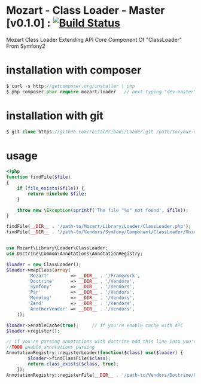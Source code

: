 # Mozart - Class Loader - Master [v0.1.0] : [![Build Status](https://travis-ci.org/FaizalPribadi/Loader.png?branch=master)](https://travis-ci.org/FaizalPribadi/Loader)

Mozart Class Loader Extending API Core Component Of "ClassLoader" From Symfony2

installation with composer
==========================
```php
$ curl -s http://getcomposer.org/installer | php
$ php composer.phar require mozart/loader	// next typing "dev-master"
```

installation with git
=====================
```php
$ git clone https://github.com/FaizalPribadi/Loader.git /path/to/your-vendor/Loader
```

usage
=====
```php
<?php
function findFile($file)
{
    if (file_exists($file)) {
        return @include $file;
    }

    throw new \Exception(sprintf('The file "%s" not found', $file));
}

findFile(__DIR__ . '/path-to/Mozart/Library/Loader/ClassLoader.php');
findFile(__DIR__ . '/path-to/Vendors/Symfony/Component/ClassLoader/UniversalClassLoader.php');


use Mozart\Library\Loader\ClassLoader;
use Doctrine\Common\Annotations\AnnotationRegistry;

$loader = new ClassLoader();
$loader->mapClass(array(
        'Mozart'        => __DIR__ . '/Framework',
        'Doctrine'      => __DIR__ . '/Vendors',
        'Symfony'       => __DIR__ . '/Vendors',
        'Psr'           => __DIR__ . '/Vendors',
        'Monolog'       => __DIR__ . '/Vendors',
        'Zend'          => __DIR__ . '/Vendors',
        'AnotherVendor' => __DIR__ . '/Vendors',
    ));

$loader->enableCache(true);     // if you're enable cache with APC
$loader->register();

// if you're parsing annotations with doctrine add this line into you're autoload script
//TODO enable annotations parsing
AnnotationRegistry::registerLoader(function($class) use($loader) {
        $loader->findClassFile($class);
        return class_exists($class, true);
    });
AnnotationRegistry::registerFile(__DIR__ . '/path-to/Vendors/Doctrine/ORM/Mapping/Driver/DoctrineAnnotations.php');
```
